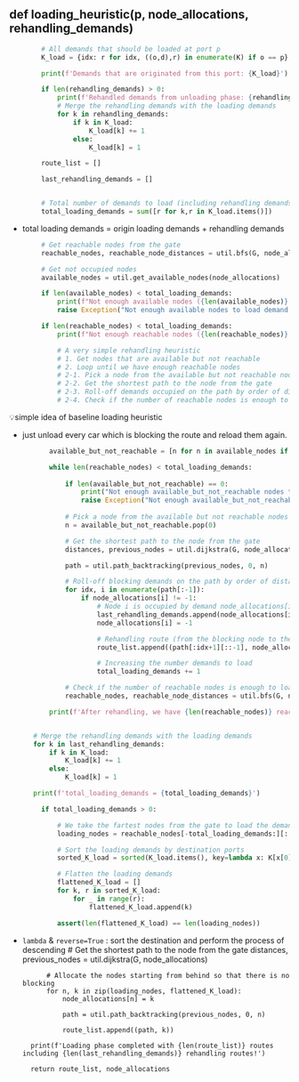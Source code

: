 ## def loading_heuristic(p, node_allocations, rehandling_demands)
```python
        # All demands that should be loaded at port p
        K_load = {idx: r for idx, ((o,d),r) in enumerate(K) if o == p}

        print(f'Demands that are originated from this port: {K_load}')

        if len(rehandling_demands) > 0:
            print(f'Rehandled demands from unloading phase: {rehandling_demands}')
            # Merge the rehandling demands with the loading demands
            for k in rehandling_demands:
                if k in K_load:
                    K_load[k] += 1
                else:
                    K_load[k] = 1

        route_list = []

        last_rehandling_demands = []


        # Total number of demands to load (including rehandling demands)
        total_loading_demands = sum([r for k,r in K_load.items()])
```
- total loading demands = origin loading demands + rehandling demands
```python
        # Get reachable nodes from the gate
        reachable_nodes, reachable_node_distances = util.bfs(G, node_allocations)

        # Get not occupied nodes
        available_nodes = util.get_available_nodes(node_allocations)

        if len(available_nodes) < total_loading_demands:
            print(f"Not enough available nodes ({len(available_nodes)} are available) to load {total_loading_demands} at port {p}.")
            raise Exception("Not enough available nodes to load demand!!! This must not happen!!!")

        if len(reachable_nodes) < total_loading_demands:
            print(f"Not enough reachable nodes ({len(reachable_nodes)} are reachable) to load {total_loading_demands} demands at port {p}. Rehandling...")

            # A very simple rehandling heuristic
            # 1. Get nodes that are available but not reachable
            # 2. Loop until we have enough reachable nodes
            # 2-1. Pick a node from the available but not reachable nodes
            # 2-2. Get the shortest path to the node from the gate
            # 2-3. Roll-off demands occupied on the path by order of distance from the gate. (and push to rehandling_demands stack for the later reloading)
            # 2-4. Check if the number of reachable nodes is enough to load the demand
  ```
  💡simple idea of baseline loading heuristic
  - just unload every car which is blocking the route and reload them again.
  ```python
            available_but_not_reachable = [n for n in available_nodes if n not in reachable_nodes]

            while len(reachable_nodes) < total_loading_demands:
                
                if len(available_but_not_reachable) == 0:
                    print("Not enough available_but_not_reachable nodes to rehandle. This must not happen!!!")
                    raise Exception("Not enough available_but_not_reachable nodes to rehandle. This must not happen!!!")
                
                # Pick a node from the available but not reachable nodes
                n = available_but_not_reachable.pop(0)

                # Get the shortest path to the node from the gate
                distances, previous_nodes = util.dijkstra(G, node_allocations=None)

                path = util.path_backtracking(previous_nodes, 0, n)

                # Roll-off blocking demands on the path by order of distance from the gate. (and push to last_rehandling_demands list for the later reloading)
                for idx, i in enumerate(path[:-1]):
                    if node_allocations[i] != -1:
                        # Node i is occupied by demand node_allocations[i]
                        last_rehandling_demands.append(node_allocations[i])
                        node_allocations[i] = -1

                        # Rehandling route (from the blocking node to the gate)
                        route_list.append((path[:idx+1][::-1], node_allocations[i]))

                        # Increasing the number demands to load
                        total_loading_demands += 1

                # Check if the number of reachable nodes is enough to load the demand
                reachable_nodes, reachable_node_distances = util.bfs(G, node_allocations)

            print(f'After rehandling, we have {len(reachable_nodes)} reachable nodes now! (but have to rehandle {len(last_rehandling_demands)} demands)')


        # Merge the rehandling demands with the loading demands
        for k in last_rehandling_demands:
            if k in K_load:
                K_load[k] += 1
            else:
                K_load[k] = 1

        print(f'total_loading_demands = {total_loading_demands}')
```
```python
        if total_loading_demands > 0:

            # We take the fartest nodes from the gate to load the demands
            loading_nodes = reachable_nodes[-total_loading_demands:][::-1]

            # Sort the loading demands by destination ports
            sorted_K_load = sorted(K_load.items(), key=lambda x: K[x[0]][0][1], reverse=True)

            # Flatten the loading demands
            flattened_K_load = []
            for k, r in sorted_K_load:
                for _ in range(r):
                    flattened_K_load.append(k)

            assert(len(flattened_K_load) == len(loading_nodes))
```
- `lambda` & `reverse=True` : sort the destination and perform the process of descending
            # Get the shortest path to the node from the gate
            distances, previous_nodes = util.dijkstra(G, node_allocations)

            # Allocate the nodes starting from behind so that there is no blocking
            for n, k in zip(loading_nodes, flattened_K_load):
                node_allocations[n] = k

                path = util.path_backtracking(previous_nodes, 0, n)

                route_list.append((path, k))

        print(f'Loading phase completed with {len(route_list)} routes including {len(last_rehandling_demands)} rehandling routes!')

        return route_list, node_allocations
```
